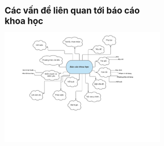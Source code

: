 # Các vấn đề liên quan tới báo cáo khoa học

![img](https://raw.githubusercontent.com/kieuvinhh/CS519.L21.KHCL/master/image/Blank%20diagram%20(1).png)
